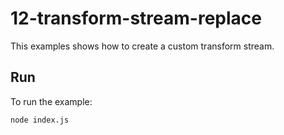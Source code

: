 # 12-transform-stream-replace

This examples shows how to create a custom transform stream.


## Run

To run the example:

```bash
node index.js
```
